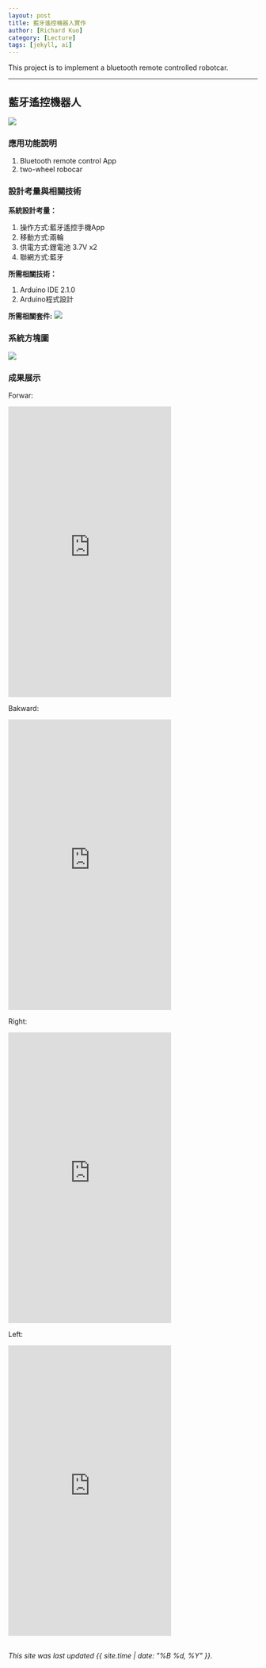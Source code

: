 ```yaml
---
layout: post
title: 藍牙遙控機器人實作
author: [Richard Kuo]
category: [Lecture]
tags: [jekyll, ai]
---
```


This project is to implement a bluetooth remote controlled robotcar.

---
## 藍牙遙控機器人
![](https://github.com/rkuo2023/MCU-project/blob/main/images/ESP32_RoboCar.jpg?raw=true)


### 應用功能說明
1. Bluetooth remote control App 
2. two-wheel robocar



### 設計考量與相關技術
**系統設計考量：**<br>
1. 操作方式:藍牙遙控手機App
2. 移動方式:兩輪 
3. 供電方式:鋰電池 3.7V x2
4. 聯網方式:藍牙

**所需相關技術：**
1. Arduino IDE 2.1.0
2. Arduino程式設計

**所需相關套件:**
![](https://image.ruten.com.tw/g2/8/d4/16/21440347657238_872.jpg)

### 系統方塊圖
![](https://github.com/peijia0809/MCU-project/blob/main/_posts/%E9%81%99%E6%8E%A7%E8%BB%8A.png?raw=true)

### 成果展示

Forwar:
<iframe width="329" height="586" src="https://www.youtube.com/embed/cEgKL3nPrZs" title="forward" frameborder="0" allow="accelerometer; autoplay; clipboard-write; encrypted-media; gyroscope; picture-in-picture; web-share" allowfullscreen></iframe>

Bakward:
<iframe width="329" height="586" src="https://www.youtube.com/embed/D0CN3ujb_G0" title="backward" frameborder="0" allow="accelerometer; autoplay; clipboard-write; encrypted-media; gyroscope; picture-in-picture; web-share" allowfullscreen></iframe>

Right:
<iframe width="329" height="586" src="https://www.youtube.com/embed/8w816KhpTxc" title="right" frameborder="0" allow="accelerometer; autoplay; clipboard-write; encrypted-media; gyroscope; picture-in-picture; web-share" allowfullscreen></iframe>

Left:
<iframe width="329" height="586" src="https://www.youtube.com/embed/3BkZmkcRrK4" title="left" frameborder="0" allow="accelerometer; autoplay; clipboard-write; encrypted-media; gyroscope; picture-in-picture; web-share" allowfullscreen></iframe>

<br>
<br>

*This site was last updated {{ site.time | date: "%B %d, %Y" }}.*


